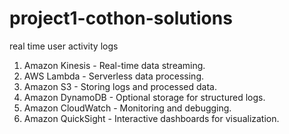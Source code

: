 # project1-cothon-solutions
real time user activity logs
1. Amazon Kinesis - Real-time data streaming.
2. AWS Lambda - Serverless data processing.
3. Amazon S3 - Storing logs and processed data.
4. Amazon DynamoDB - Optional storage for structured logs.
5. Amazon CloudWatch - Monitoring and debugging.
6. Amazon QuickSight - Interactive dashboards for visualization.
